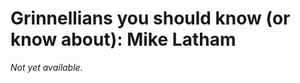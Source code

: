 Grinnellians you should know (or know about): Mike Latham
=========================================================

*Not yet available.*
